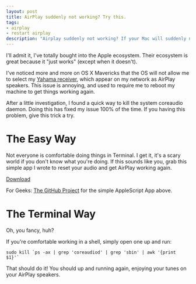 ```yaml
---
layout: post
title: AirPlay suddenly not working? Try this.
tags: 
- airplay
- restart airplay
description: "Airplay suddenly not working? If your Mac will suddenly not allow you to connect to your AirPlay speakers, try this. It always fixes the issue (in my experience) and does not require a restart."
---
```


I'll admit it, I've totally bought into the Apple ecosystem. Their ecosystem is great because it "just works" (except when it doesn't). 

I've noticed more and more on OS X Mavericks that the OS will not allow me to select my [Yahama receiver](http://www.amazon.com/Yamaha-RX-V675-Channel-Network-Receiver/dp/B00B981F1U), which appear on my network as AirPlay speakers. This issue is annoying, and used to require me to reboot my machine to get things working again.

After a little investigation, I found a quick way to kill the system coreaudio daemon. Doing this has fixed my issue 100% of the time. If you having this problem, give this trick a try.

# The Easy Way
Not everyone is comfortable doing things in Terminal. I get it, it's a scary world if you don't know what you're doing. If this sounds like you, grab this simple app I wrote to reset your audio and get AirPlay working again.

[Download](https://github.com/l1m5/fix-airplay/raw/master/FixAirplay.app.zip)

For Geeks: [The GitHub Project](https://github.com/l1m5/fix-airplay) for the simple AppleScript App above.

# The Terminal Way
Oh, you fancy, huh?

If you're comfortable working in a shell, simply open one up and run:  
        
    sudo kill `ps -ax | grep 'coreaudiod' | grep 'sbin' | awk '{print $1}'`

That should do it! You should up and running again, enjoying your tunes on your AirPlay speakers.